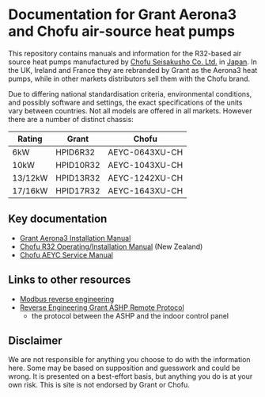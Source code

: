 Documentation for Grant Aerona3 and Chofu air-source heat pumps
===============================================================

This repository contains manuals and information for the R32-based air
source heat pumps manufactured by
[Chofu Seisakusho Co. Ltd.](https://www.chofuglobal.com/) in
[Japan](https://www.chofu.co.jp/).
In the UK, Ireland and France they are rebranded by Grant as the Aerona3
heat pumps, while in other markets distributors sell them with the Chofu
brand.

Due to differing national standardisation criteria, environmental
conditions, and possibly software and settings, the exact specifications of
the units vary between countries.  Not all models are offered in all
markets.  However there are a number of distinct chassis:


| Rating |  Grant   |     Chofu    |
|--------|----------|--------------|
| 6kW    | HPID6R32 |AEYC-0643XU-CH|
| 10kW   | HPID10R32|AEYC-1043XU-CH|
| 13/12kW| HPID13R32|AEYC-1242XU-CH|
| 17/16kW| HPID17R32|AEYC-1643XU-CH|
 

Key documentation
-----------------

* [Grant Aerona3 Installation Manual](Grant/UK/grant-aerona-r32-installer-uk-doc-0136-rev-2-0-september-2020.pdf)
* [Chofu R32 Operating/Installation Manual](Chofu/R32/New-Zealand/Chofu-Operating-Installation-Manual-R32.pdf)
  (New Zealand)
* [Chofu AEYC Service Manual](Chofu/R32/SERVICE%20MANUAL_AEYC-xx42%2C-xx43XU-GR%20%28RA-98%285%29%29.pdf)



Links to other resources
------------------------

* [Modbus reverse engineering](https://github.com/aerona-chofu-ashp/modbus/)
* [Reverse Engineering Grant ASHP Remote Protocol](https://hackaday.io/project/170602-reverse-engineering-grant-ashp-remote-protocol)
  - the protocol between the ASHP and the indoor control panel


Disclaimer
----------
We are not responsible for anything you choose to do with the
information here.  Some may be based on supposition and guesswork and could
be wrong. It is presented on a best-effort basis, but anything you do is at
your own risk.  This is site is not endorsed by Grant or Chofu.

